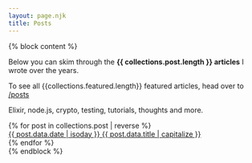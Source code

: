```yaml
---
layout: page.njk
title: Posts
---
```


{% block content %}

<div class="alert">
  <p>
    Below you can skim through the <b>{{ collections.post.length }} articles</b> I wrote over the years.
  </p>
  <p>
    To see all {{collections.featured.length}} featured articles, head over to <a href="/posts">/posts</a>
  </p>
  <p>
    Elixir, node.js, crypto, testing, tutorials, thoughts and more.
  </p>
</div>

<div class="flex posts searchable">
{% for post in collections.post | reverse %}
  <div class="third searchable-item">
    <a href="{{ post.url }}" class=" featured-post" {% if post.data.image %}lazy="{{ post.data.image }}"{% endif %}>
      <div class="l-box">
        <time datetime="{{ post.data.date | isoday }}" class="post-date bg-white">{{ post.data.date | isoday }}</time>
        <span class="post-link bg-white">{{ post.data.title | capitalize }}</span>
        <!--
        <p class="excerpt">
          <small class="bg-white">{{ post.md | safe | striptags | excerpt }}...</small>
        </p>
        -->
      </div>
    </a>
  </div>
{% endfor %}
</div>
{% endblock %}

